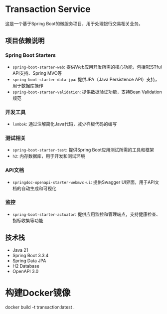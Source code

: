 # Transaction Service

这是一个基于Spring Boot的微服务项目，用于处理银行交易相关业务。

## 项目依赖说明

### Spring Boot Starters
- `spring-boot-starter-web`: 提供Web应用开发所需的核心功能，包括RESTful API支持、Spring MVC等
- `spring-boot-starter-data-jpa`: 提供JPA（Java Persistence API）支持，用于数据库操作
- `spring-boot-starter-validation`: 提供数据验证功能，支持Bean Validation规范

### 开发工具
- `lombok`: 通过注解简化Java代码，减少样板代码的编写

### 测试相关
- `spring-boot-starter-test`: 提供Spring Boot应用测试所需的工具和框架
- `h2`: 内存数据库，用于开发和测试环境

### API文档
- `springdoc-openapi-starter-webmvc-ui`: 提供Swagger UI界面，用于API文档的自动生成和可视化

### 监控
- `spring-boot-starter-actuator`: 提供应用监控和管理端点，支持健康检查、指标收集等功能

## 技术栈
- Java 21
- Spring Boot 3.3.4
- Spring Data JPA
- H2 Database
- OpenAPI 3.0

# 构建Docker镜像
docker build -t transaction:latest .